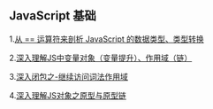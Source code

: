 
## JavaScript 基础
1.[从 == 运算符来剖析 JavaScript 的数据类型、类型转换](https://github.com/dlm-wizard/blog/blob/master/notes/You-Dont-Know-JS/%E4%BB%8E%20%3D%3D%20%E8%BF%90%E7%AE%97%E7%AC%A6%E6%9D%A5%E5%89%96%E6%9E%90%20JavaScript%20%E7%9A%84%E6%95%B0%E6%8D%AE%E7%B1%BB%E5%9E%8B%E3%80%81%E7%B1%BB%E5%9E%8B%E8%BD%AC%E6%8D%A2.md)

2.[深入理解JS中变量对象（变量提升）、作用域（链）](https://github.com/dlm-wizard/blog/blob/master/notes/You-Dont-Know-JS/%E6%B7%B1%E5%85%A5%E7%90%86%E8%A7%A3JS%E4%B8%AD%E5%8F%98%E9%87%8F%E5%AF%B9%E8%B1%A1%EF%BC%88%E5%8F%98%E9%87%8F%E6%8F%90%E5%8D%87%EF%BC%89%E3%80%81%E4%BD%9C%E7%94%A8%E5%9F%9F%EF%BC%88%E9%93%BE%EF%BC%89.md)

3.[深入闭包之-继续访问词法作用域](https://github.com/dlm-wizard/blog/blob/master/notes/You-Dont-Know-JS/%E6%B7%B1%E5%85%A5%E9%97%AD%E5%8C%85%E4%B9%8B-%E7%BB%A7%E7%BB%AD%E8%AE%BF%E9%97%AE%E8%AF%8D%E6%B3%95%E4%BD%9C%E7%94%A8%E5%9F%9F.md)

4.[深入理解JS对象之原型与原型链](https://github.com/dlm-wizard/blog/blob/master/notes/You-Dont-Know-JS/%E6%B7%B1%E5%85%A5%E7%90%86%E8%A7%A3JS%E5%AF%B9%E8%B1%A1%E4%B9%8B%E5%8E%9F%E5%9E%8B%E4%B8%8E%E5%8E%9F%E5%9E%8B%E9%93%BE.md)
